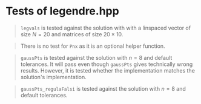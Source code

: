 # Tests of legendre.hpp

> `legvals` is tested against the solution with with a linspaced vector of size $N = 20$ and matrices of size $20 \times 10$.

> There is no test for `Pnx` as it is an optional helper function.

> `gaussPts` is tested against the solution with $n = 8$ and default tolerances. It will pass even though `gaussPts` gives technically wrong results. However, it is tested whether the implementation matches the solution's implementation.

> `gaussPts_regulaFalsi` is tested against the solution with $n = 8$ and default tolerances.
